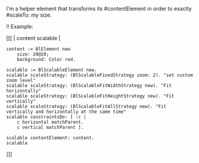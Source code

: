 I'm a helper element that transforms its #contentElement in order to exactly #scaleTo:  my size.

!! Example:

[[[
	| content scalable |
	
	content := BlElement new 
		size: 20@20;
		background: Color red.
	
	scalable := BlScalableElement new.
	scalable scaleStrategy: (BlScalableFixedStrategy zoom: 2). "set custom zoom level"
	scalable scaleStrategy: (BlScalableFitWidthStrategy new). "Fit horizontally"
	scalable scaleStrategy: (BlScalableFitHeightStrategy new). "Fit vertically"
	scalable scaleStrategy: (BlScalableFitAllStrategy new). "Fit vertically and horizontally at the same time"
	scalable constraintsDo: [ :c |
		c horizontal matchParent.
		c vertical matchParent ].

	scalable contentElement: content.
	scalable
]]]